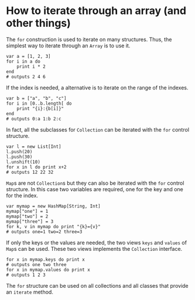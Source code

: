 # How to iterate through an array (and other things)

The `for` construction is used to iterate on many structures.
Thus, the simplest way to iterate through an `Array` is to use it.

~~~
var a = [1, 2, 3]
for i in a do
    print i * 2
end
# outputs 2 4 6
~~~

If the index is needed, a alternative is to iterate on the range of the indexes.

~~~
var b = ["a", "b", "c"]
for i in [0..b.length[ do
    print "{i}:{b[i]}"
end
# outputs 0:a 1:b 2:c
~~~

In fact, all the subclasses for `Collection` can be iterated with the `for` control structure.

~~~
var l = new List[Int]
l.push(20)
l.push(30)
l.unshift(10)
for x in l do print x+2
# outputs 12 22 32
~~~

`Map`s are not `Collection`s but they can also be iterated with the `for` control structure.
In this case two variables are required, one for the key and one for the index.

~~~
var mymap = new HashMap[String, Int]
mymap["one"] = 1
mymap["two"] = 2
mymap["three"] = 3
for k, v in mymap do print "{k}={v}"
# outputs one=1 two=2 three=3
~~~

If only the keys or the values are needed, the two views `keys` and `values` of `Map`s can be used.
These two views implements the `Collection` interface.

~~~
for x in mymap.keys do print x
# outputs one two three
for x in mymap.values do print x
# outputs 1 2 3
~~~

The `for` structure can be used on all collections and all classes that provide an `iterate` method.
